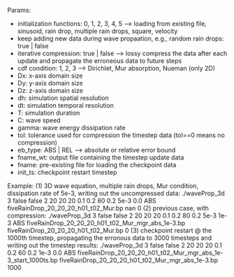 Params:
- initialization functions: 0, 1, 2, 3, 4, 5 --> loading from existing file, sinusoid, rain drop, multiple rain drops, square, velocity
- keep adding new data during wave propaation, e.g., random rain drops: true | false
- iterative compression: true | false --> lossy compress the data after each update and propagate the erroneous data to future steps
- cdf condition: 1, 2, 3 --> Dirichlet, Mur absorption, Nueman (only 2D)
- Dx: x-axis domain size
- Dy: y-axis domain size
- Dz: z-axis domain size
- dh: simulation spatial resolution
- dt: simulation temporal resolution
- T: simulation duration
- C: wave speed
- gamma: wave energy dissipation rate
- tol: tolerance used for compression the timestep data (tol==0 means no compression)
- eb_type: ABS | REL --> absolute or relative error bound
- fname_wt: output file containing the timestep update data
- fname: pre-existing file for loading the checkpoint data
- init_ts: checkpoint restart timestep 

Example: 
(1) 3D wave equation, multiple rain drops, Mur condition, dissipation rate of 5e-3, writing out the uncompressed data:
    ./waveProp_3d 3 false false 2 20 20 20 0.1 0.2 80 0.2 5e-3 0.0 ABS fiveRainDrop_20_20_20_h01_t02_Mur.bp nan 0 
(2) previous case, with compression:
    ./waveProp_3d 3 false false 2 20 20 20 0.1 0.2 80 0.2 5e-3 1e-3 ABS fiveRainDrop_20_20_20_h01_t02_Mur_mgr_abs_1e-3.bp fiveRainDrop_20_20_20_h01_t02_Mur.bp 0 
(3) checkpoint restart @ the 1000th timestep, propagating the erronous data to 3000 timesteps and writing out the timestep results:
    ./waveProp_3d 3 false false 2 20 20 20 0.1 0.2 60 0.2 1e-3 0.0 ABS fiveRainDrop_20_20_20_h01_t02_Mur_mgr_abs_1e-3_start_1000ts.bp fiveRainDrop_20_20_20_h01_t02_Mur_mgr_abs_1e-3.bp 1000 
